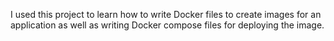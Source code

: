 I used this project to learn how to write Docker files to create images for an application as well as writing Docker compose files for deploying the image.

